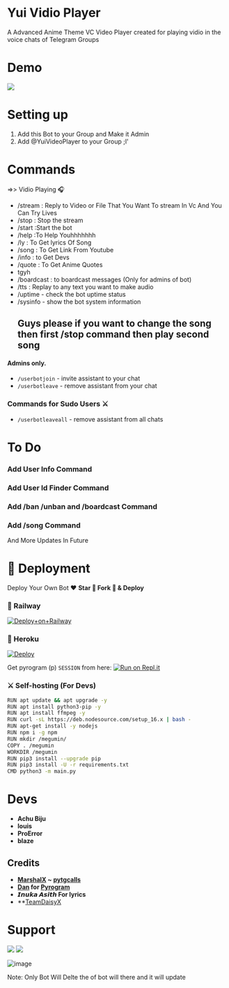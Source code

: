 # Yui Vidio Player
A Advanced Anime Theme VC Video Player created for playing vidio in the voice chats of Telegram Groups

# Demo 
<a href="https://t.me/Yuividioplayerbot"><img src="https://img.shields.io/badge/Yui Vidio Player-2cb6e0?style=for-the-badge&logo=telegram&logoColor=white"></a>

# Setting up
1) Add this Bot to your Group and Make it Admin 
2) Add @YuiVideoPlayer to your Group ;l'

# Commands
=>> Vidio Playing 🎧
- /stream : Reply to Video or File That You Want To stream In Vc And You Can Try Lives
- /stop  : Stop the stream
- /start :Start the bot
- /help  :To Help Youhhhhhhh
- /ly   : To Get lyrics Of Song
- /song : To Get Link From Youtube
- /info : to Get Devs
- /quote : To Get Anime Quotes
- tgyh
- /boardcast : to boardcast messages (Only for admins of bot)
- /tts : Replay to any text you want to make audio
- /uptime - check the bot uptime status
- /sysinfo - show the bot system information
  ## Guys please if you want to change the song then first /stop command then play second song
  
  
#### Admins only.
- `/userbotjoin` - invite assistant to your chat
- `/userbotleave` - remove assistant from your chat

### Commands for Sudo Users ⚔️
- `/userbotleaveall` - remove assistant from all chats

# To Do
### Add User Info Command
### Add User Id Finder Command
### Add /ban /unban and /boardcast Command
### Add /song Command

And  More Updates In Future

# 🚀 Deployment

Deploy Your Own Bot ♥️ **Star 🌟 Fork 🍴 & Deploy**

### 💜 Railway

[![Deploy+on+Railway](https://railway.app/button.svg)](https://railway.app/new/template?template=https://github.com/Achu2234/YuiVidioPlayer&envs=API_ID,API_HASH,BOT_TOKEN,SESSION_NAME,ADMIN,DB_URL,DB_NAME,SUDO_USERS,BOT_USERNAME)

### 💜 Heroku

[![Deploy](https://www.herokucdn.com/deploy/button.svg)](https://heroku.com/deploy?template=https://github.com/Achu2234/8)

Get pyrogram (p)  `SESSION` from here:
[![Run on Repl.it](https://repl.it/badge/github/SpEcHiDe/GenerateStringSession)](https://repl.it/@SpEcHiDe/GenerateStringSession)

### ⚔ Self-hosting (For Devs) 
```sh
RUN apt update && apt upgrade -y
RUN apt install python3-pip -y
RUN apt install ffmpeg -y
RUN curl -sL https://deb.nodesource.com/setup_16.x | bash -
RUN apt-get install -y nodejs
RUN npm i -g npm
RUN mkdir /megumin/
COPY . /megumin
WORKDIR /megumin
RUN pip3 install --upgrade pip
RUN pip3 install -U -r requirements.txt
CMD python3 -m main.py
```

# Devs
- **Achu Biju**
- **louis**
- **ProError**
-  **blaze**

## Credits

- **[MarshalX](https://github.com/MarshalX) ~ [pytgcalls](https://github.com/MarshalX/tgcalls)**
- **[Dan](https://github.com/delivrance) for [Pyrogram](https://github.com/pyrogram/pyrogram)**
- **𝙄𝙣𝙪𝙠𝙖 𝘼𝙨𝙞𝙩𝙝 For lyrics**
- **[TeamDaisyX](https://github.com/TeamDaisyX) 

# Support 

<a href="https://t.me/safothebot"><img src="https://img.shields.io/badge/Support_Group-2cb6e0?style=for-the-badge&logo=telegram&logoColor=white"></a> <a href="https://t.me/AsmSafone"><img src="https://img.shields.io/badge/Updates_Channel-2cb6e0?style=for-the-badge&logo=telegram&logoColor=white"></a>


![image](https://user-images.githubusercontent.com/75154223/132800297-3e2b86d9-cebf-451a-9a30-7b2ca12b1084.png)

Note: Only Bot Will Delte the  of bot will there and it will update 

